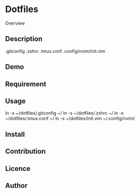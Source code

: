 Dotfiles
====

Overview

## Description
.gitconfig
.zshrc
.tmux.conf
.config/nvim/init.vim

## Demo

## Requirement

## Usage
ln -s ~/dotfiles/.gitconfig ~/
ln -s ~/dotfiles/.zshrc ~/
ln -s ~/dotfiles/.tmux.conf ~/
ln -s ~/dotfiles/init.vim ~/.config/nvim/

## Install

## Contribution

## Licence

## Author

